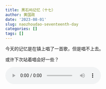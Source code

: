 ```yaml
---
title: 黑石屿记忆（十七）
author: 黄国政
date: '2023-08-01'
slug: naozhoudao-seventeenth-day
categories: []
tags: []
---
```


<!--more-->

今天的记忆是在镇上唱了一首歌，但是唱不上去。

或许下次站着唱会好一些？

<!-- 在 chrome 浏览器中已经禁用了 autoplay 属性 -->
<audio controls>
    <source src="https://guozheng.rbind.io/audio/2023/08/葡萄成熟时.mp3" type="audio/mpeg">
</audio>

